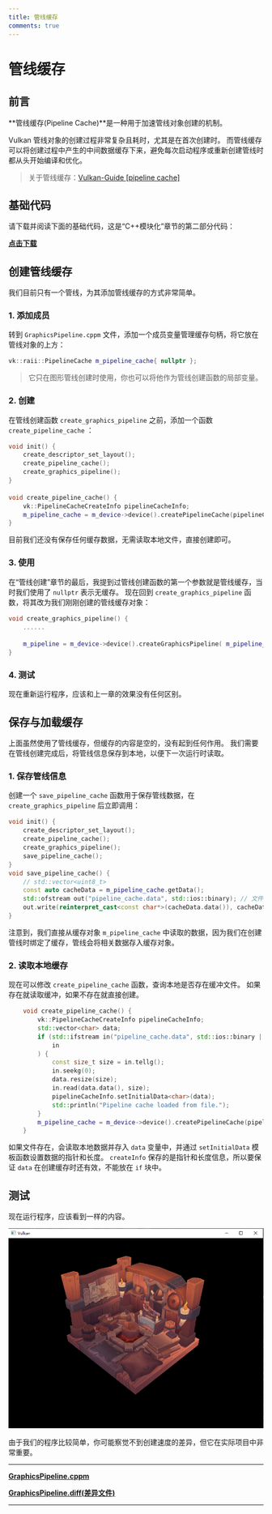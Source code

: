 ```yaml
---
title: 管线缓存
comments: true
---
```

# **管线缓存**

## **前言**

**管线缓存\(Pipeline Cache\)**是一种用于加速管线对象创建的机制。

Vulkan 管线对象的创建过程非常复杂且耗时，尤其是在首次创建时。
而管线缓存可以将创建过程中产生的中间数据缓存下来，避免每次启动程序或重新创建管线时都从头开始编译和优化。

> 关于管线缓存：[Vulkan-Guide \[pipeline cache\]](https://docs.vulkan.org/guide/latest/pipeline_cache.html)

## **基础代码**

请下载并阅读下面的基础代码，这是“C++模块化”章节的第二部分代码：

**[点击下载](../../codes/04/00_cxxmodule/module_code.zip)**

## **创建管线缓存**

我们目前只有一个管线，为其添加管线缓存的方式非常简单。

### 1. 添加成员

转到 `GraphicsPipeline.cppm` 文件，添加一个成员变量管理缓存句柄，将它放在管线对象的上方：

```cpp
vk::raii::PipelineCache m_pipeline_cache{ nullptr };
```

> 它只在图形管线创建时使用，你也可以将他作为管线创建函数的局部变量。

### 2. 创建

在管线创建函数 `create_graphics_pipeline` 之前，添加一个函数 `create_pipeline_cache` ：

```cpp
void init() {
    create_descriptor_set_layout();
    create_pipeline_cache();
    create_graphics_pipeline();
}

void create_pipeline_cache() {
    vk::PipelineCacheCreateInfo pipelineCacheInfo;
    m_pipeline_cache = m_device->device().createPipelineCache(pipelineCacheInfo);
}
```

目前我们还没有保存任何缓存数据，无需读取本地文件，直接创建即可。

### 3. 使用


在“管线创建”章节的最后，我提到过管线创建函数的第一个参数就是管线缓存，当时我们使用了 `nullptr` 表示无缓存。
现在回到 `create_graphics_pipeline` 函数，将其改为我们刚刚创建的管线缓存对象：

```cpp
void create_graphics_pipeline() {
    ......

    m_pipeline = m_device->device().createGraphicsPipeline( m_pipeline_cache, create_info );
}
```

### 4. 测试

现在重新运行程序，应该和上一章的效果没有任何区别。

## **保存与加载缓存**

上面虽然使用了管线缓存，但缓存的内容是空的，没有起到任何作用。
我们需要在管线创建完成后，将管线信息保存到本地，以便下一次运行时读取。

### 1. 保存管线信息

创建一个 `save_pipeline_cache` 函数用于保存管线数据，在 `create_graphics_pipeline` 后立即调用：

```cpp
void init() {
    create_descriptor_set_layout();
    create_pipeline_cache();
    create_graphics_pipeline();
    save_pipeline_cache();
}
void save_pipeline_cache() {
    // std::vector<uint8_t>
    const auto cacheData = m_pipeline_cache.getData();
    std::ofstream out("pipeline_cache.data", std::ios::binary); // 文件后缀任意
    out.write(reinterpret_cast<const char*>(cacheData.data()), cacheData.size());
}
```

注意到，我们直接从缓存对象 `m_pipeline_cache` 中读取的数据，因为我们在创建管线时绑定了缓存，管线会将相关数据存入缓存对象。

### 2. 读取本地缓存

现在可以修改 `create_pipeline_cache` 函数，查询本地是否存在缓冲文件。
如果存在就读取缓冲，如果不存在就直接创建。

```cpp
    void create_pipeline_cache() {
        vk::PipelineCacheCreateInfo pipelineCacheInfo;
        std::vector<char> data;
        if (std::ifstream in("pipeline_cache.data", std::ios::binary | std::ios::ate);
            in
        ) {
            const size_t size = in.tellg();
            in.seekg(0);
            data.resize(size);
            in.read(data.data(), size);
            pipelineCacheInfo.setInitialData<char>(data);
            std::println("Pipeline cache loaded from file.");
        }
        m_pipeline_cache = m_device->device().createPipelineCache(pipelineCacheInfo);
    }
```

如果文件存在，会读取本地数据并存入 `data` 变量中，并通过 `setInitialData` 模板函数设置数据的指针和长度。
`createInfo` 保存的是指针和长度信息，所以要保证 `data` 在创建缓存时还有效，不能放在 `if` 块中。

## **测试**

现在运行程序，应该看到一样的内容。

![right_room](../../images/0310/right_room.png)

由于我们的程序比较简单，你可能察觉不到创建速度的差异，但它在实际项目中非常重要。

---

**[GraphicsPipeline.cppm](../../codes/04/11_pipelinecache/GraphicsPipeline.cppm)**

**[GraphicsPipeline.diff\(差异文件\)](../../codes/04/11_pipelinecache/GraphicsPipeline.diff)**

---

